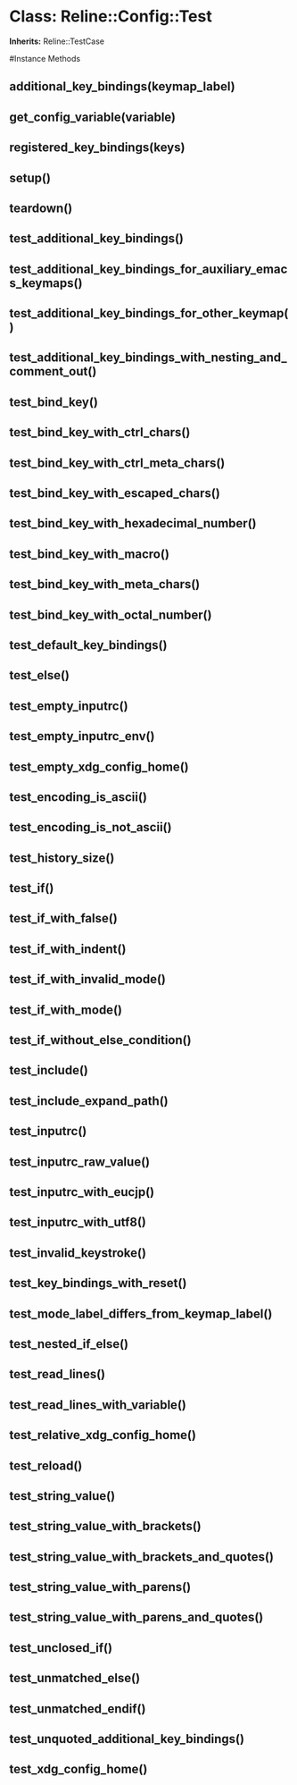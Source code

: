 # Class: Reline::Config::Test
**Inherits:** Reline::TestCase
    




#Instance Methods
## additional_key_bindings(keymap_label) [](#method-i-additional_key_bindings)

## get_config_variable(variable) [](#method-i-get_config_variable)

## registered_key_bindings(keys) [](#method-i-registered_key_bindings)

## setup() [](#method-i-setup)

## teardown() [](#method-i-teardown)

## test_additional_key_bindings() [](#method-i-test_additional_key_bindings)

## test_additional_key_bindings_for_auxiliary_emacs_keymaps() [](#method-i-test_additional_key_bindings_for_auxiliary_emacs_keymaps)

## test_additional_key_bindings_for_other_keymap() [](#method-i-test_additional_key_bindings_for_other_keymap)

## test_additional_key_bindings_with_nesting_and_comment_out() [](#method-i-test_additional_key_bindings_with_nesting_and_comment_out)

## test_bind_key() [](#method-i-test_bind_key)

## test_bind_key_with_ctrl_chars() [](#method-i-test_bind_key_with_ctrl_chars)

## test_bind_key_with_ctrl_meta_chars() [](#method-i-test_bind_key_with_ctrl_meta_chars)

## test_bind_key_with_escaped_chars() [](#method-i-test_bind_key_with_escaped_chars)

## test_bind_key_with_hexadecimal_number() [](#method-i-test_bind_key_with_hexadecimal_number)

## test_bind_key_with_macro() [](#method-i-test_bind_key_with_macro)

## test_bind_key_with_meta_chars() [](#method-i-test_bind_key_with_meta_chars)

## test_bind_key_with_octal_number() [](#method-i-test_bind_key_with_octal_number)

## test_default_key_bindings() [](#method-i-test_default_key_bindings)

## test_else() [](#method-i-test_else)

## test_empty_inputrc() [](#method-i-test_empty_inputrc)

## test_empty_inputrc_env() [](#method-i-test_empty_inputrc_env)

## test_empty_xdg_config_home() [](#method-i-test_empty_xdg_config_home)

## test_encoding_is_ascii() [](#method-i-test_encoding_is_ascii)

## test_encoding_is_not_ascii() [](#method-i-test_encoding_is_not_ascii)

## test_history_size() [](#method-i-test_history_size)

## test_if() [](#method-i-test_if)

## test_if_with_false() [](#method-i-test_if_with_false)

## test_if_with_indent() [](#method-i-test_if_with_indent)

## test_if_with_invalid_mode() [](#method-i-test_if_with_invalid_mode)

## test_if_with_mode() [](#method-i-test_if_with_mode)

## test_if_without_else_condition() [](#method-i-test_if_without_else_condition)

## test_include() [](#method-i-test_include)

## test_include_expand_path() [](#method-i-test_include_expand_path)

## test_inputrc() [](#method-i-test_inputrc)

## test_inputrc_raw_value() [](#method-i-test_inputrc_raw_value)

## test_inputrc_with_eucjp() [](#method-i-test_inputrc_with_eucjp)

## test_inputrc_with_utf8() [](#method-i-test_inputrc_with_utf8)

## test_invalid_keystroke() [](#method-i-test_invalid_keystroke)

## test_key_bindings_with_reset() [](#method-i-test_key_bindings_with_reset)

## test_mode_label_differs_from_keymap_label() [](#method-i-test_mode_label_differs_from_keymap_label)

## test_nested_if_else() [](#method-i-test_nested_if_else)

## test_read_lines() [](#method-i-test_read_lines)

## test_read_lines_with_variable() [](#method-i-test_read_lines_with_variable)

## test_relative_xdg_config_home() [](#method-i-test_relative_xdg_config_home)

## test_reload() [](#method-i-test_reload)

## test_string_value() [](#method-i-test_string_value)

## test_string_value_with_brackets() [](#method-i-test_string_value_with_brackets)

## test_string_value_with_brackets_and_quotes() [](#method-i-test_string_value_with_brackets_and_quotes)

## test_string_value_with_parens() [](#method-i-test_string_value_with_parens)

## test_string_value_with_parens_and_quotes() [](#method-i-test_string_value_with_parens_and_quotes)

## test_unclosed_if() [](#method-i-test_unclosed_if)

## test_unmatched_else() [](#method-i-test_unmatched_else)

## test_unmatched_endif() [](#method-i-test_unmatched_endif)

## test_unquoted_additional_key_bindings() [](#method-i-test_unquoted_additional_key_bindings)

## test_xdg_config_home() [](#method-i-test_xdg_config_home)

